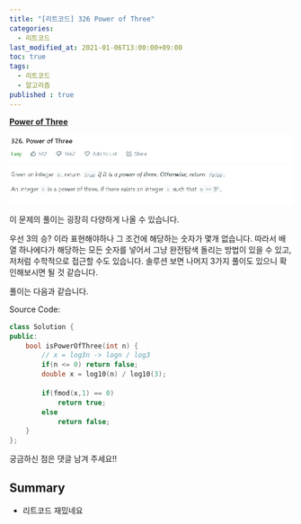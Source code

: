 ```yaml
---
title: "[리트코드] 326 Power of Three"
categories: 
  - 리트코드
last_modified_at: 2021-01-06T13:00:00+09:00
toc: true
tags: 
  - 리트코드
  - 알고리즘
published : true
---
```



**[Power of Three](https://leetcode.com/problems/power-of-three/)**

![문제](/assets/images/리트코드/LeetCode_326.png)


이 문제의 풀이는 굉장히 다양하게 나올 수 있습니다. 

우선 3의 승? 이라 표현해야하나 그 조건에 해당하는 숫자가 몇개 없습니다. 따라서 배열 하나에다가 해당하는 모든 숫자를 넣어서 그냥 완전탐색 돌리는 방법이 있을 수 있고, 저처럼 수학적으로 접근할 수도 있습니다. 솔루션 보면 나머지 3가지 풀이도 있으니 확인해보시면 될 것 같습니다. 

풀이는 다음과 같습니다. 

Source Code:
```cpp
class Solution {
public:
    bool isPowerOfThree(int n) {
        // x = log3n -> logn / log3 
        if(n <= 0) return false;
        double x = log10(n) / log10(3);
        
        if(fmod(x,1) == 0)
            return true;
        else 
            return false;
    }
};

```

궁금하신 점은 댓글 남겨 주세요!! 

## Summary 
- 리트코드 재밌네요
